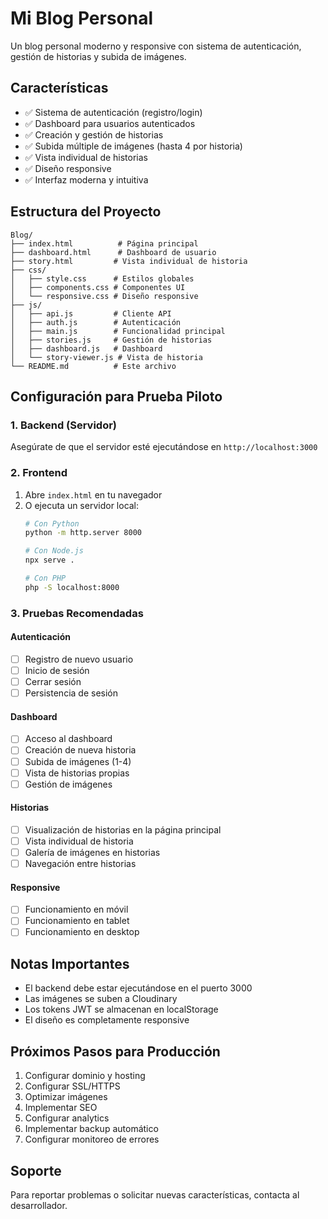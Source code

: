 # Mi Blog Personal

Un blog personal moderno y responsive con sistema de autenticación, gestión de historias y subida de imágenes.

## Características

- ✅ Sistema de autenticación (registro/login)
- ✅ Dashboard para usuarios autenticados
- ✅ Creación y gestión de historias
- ✅ Subida múltiple de imágenes (hasta 4 por historia)
- ✅ Vista individual de historias
- ✅ Diseño responsive
- ✅ Interfaz moderna y intuitiva

## Estructura del Proyecto

```
Blog/
├── index.html          # Página principal
├── dashboard.html      # Dashboard de usuario
├── story.html         # Vista individual de historia
├── css/
│   ├── style.css      # Estilos globales
│   ├── components.css # Componentes UI
│   └── responsive.css # Diseño responsive
├── js/
│   ├── api.js         # Cliente API
│   ├── auth.js        # Autenticación
│   ├── main.js        # Funcionalidad principal
│   ├── stories.js     # Gestión de historias
│   ├── dashboard.js   # Dashboard
│   └── story-viewer.js # Vista de historia
└── README.md          # Este archivo
```

## Configuración para Prueba Piloto

### 1. Backend (Servidor)
Asegúrate de que el servidor esté ejecutándose en `http://localhost:3000`

### 2. Frontend
1. Abre `index.html` en tu navegador
2. O ejecuta un servidor local:
   ```bash
   # Con Python
   python -m http.server 8000
   
   # Con Node.js
   npx serve .
   
   # Con PHP
   php -S localhost:8000
   ```

### 3. Pruebas Recomendadas

#### Autenticación
- [ ] Registro de nuevo usuario
- [ ] Inicio de sesión
- [ ] Cerrar sesión
- [ ] Persistencia de sesión

#### Dashboard
- [ ] Acceso al dashboard
- [ ] Creación de nueva historia
- [ ] Subida de imágenes (1-4)
- [ ] Vista de historias propias
- [ ] Gestión de imágenes

#### Historias
- [ ] Visualización de historias en la página principal
- [ ] Vista individual de historia
- [ ] Galería de imágenes en historias
- [ ] Navegación entre historias

#### Responsive
- [ ] Funcionamiento en móvil
- [ ] Funcionamiento en tablet
- [ ] Funcionamiento en desktop

## Notas Importantes

- El backend debe estar ejecutándose en el puerto 3000
- Las imágenes se suben a Cloudinary
- Los tokens JWT se almacenan en localStorage
- El diseño es completamente responsive

## Próximos Pasos para Producción

1. Configurar dominio y hosting
2. Configurar SSL/HTTPS
3. Optimizar imágenes
4. Implementar SEO
5. Configurar analytics
6. Implementar backup automático
7. Configurar monitoreo de errores

## Soporte

Para reportar problemas o solicitar nuevas características, contacta al desarrollador. 